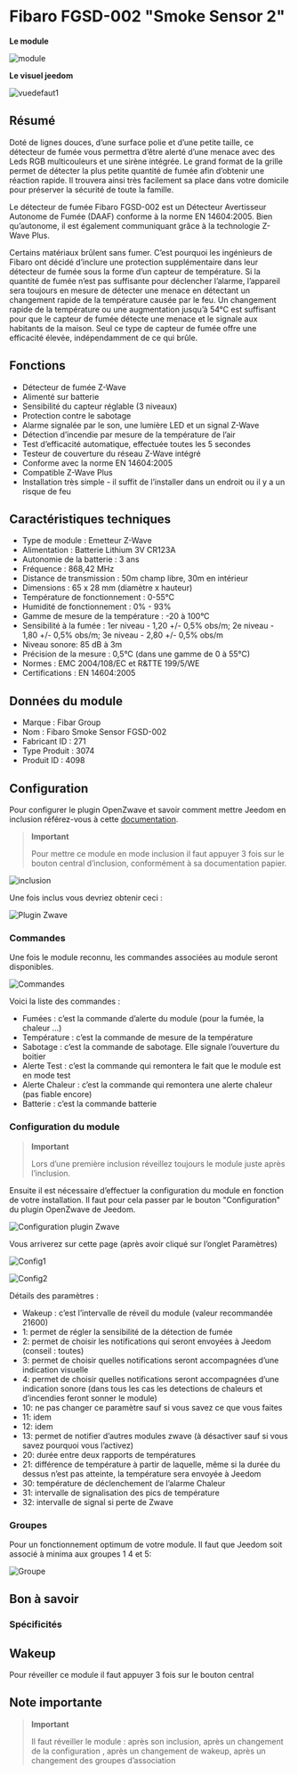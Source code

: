 # Fibaro FGSD-002 "Smoke Sensor 2"

**Le module**

![module](images/fibaro.fgsd102/module.jpg)

**Le visuel jeedom**

![vuedefaut1](images/fibaro.fgsd102/vuedefaut1.jpg)

## Résumé

Doté de lignes douces, d’une surface polie et d’une petite taille, ce détecteur de fumée vous permettra d’être alerté d’une menace avec des Leds RGB multicouleurs et une sirène intégrée. Le grand format de la grille permet de détecter la plus petite quantité de fumée afin d’obtenir une réaction rapide. Il trouvera ainsi très facilement sa place dans votre domicile pour préserver la sécurité de toute la famille.

Le détecteur de fumée Fibaro FGSD-002 est un Détecteur Avertisseur Autonome de Fumée (DAAF) conforme à la norme EN 14604:2005. Bien qu’autonome, il est également communiquant grâce à la technologie Z-Wave Plus.

Certains matériaux brûlent sans fumer. C’est pourquoi les ingénieurs de Fibaro ont décidé d’inclure une protection supplémentaire dans leur détecteur de fumée sous la forme d’un capteur de température. Si la quantité de fumée n’est pas suffisante pour déclencher l’alarme, l’appareil sera toujours en mesure de détecter une menace en détectant un changement rapide de la température causée par le feu. Un changement rapide de la température ou une augmentation jusqu’à 54°C est suffisant pour que le capteur de fumée détecte une menace et le signale aux habitants de la maison. Seul ce type de capteur de fumée offre une efficacité élevée, indépendamment de ce qui brûle.

## Fonctions

-   Détecteur de fumée Z-Wave
-   Alimenté sur batterie
-   Sensibilité du capteur réglable (3 niveaux)
-   Protection contre le sabotage
-   Alarme signalée par le son, une lumière LED et un signal Z-Wave
-   Détection d’incendie par mesure de la température de l’air
-   Test d’efficacité automatique, effectuée toutes les 5 secondes
-   Testeur de couverture du réseau Z-Wave intégré
-   Conforme avec la norme EN 14604:2005
-   Compatible Z-Wave Plus
-   Installation très simple - il suffit de l’installer dans un endroit ou il y a un risque de feu

## Caractéristiques techniques

-   Type de module : Emetteur Z-Wave
-   Alimentation : Batterie Lithium 3V CR123A
-   Autonomie de la batterie : 3 ans
-   Fréquence : 868,42 MHz
-   Distance de transmission : 50m champ libre, 30m en intérieur
-   Dimensions : 65 x 28 mm (diamètre x hauteur)
-   Température de fonctionnement : 0-55°C
-   Humidité de fonctionnement : 0% - 93%
-   Gamme de mesure de la température : -20 à 100°C
-   Sensibilité à la fumée : 1er niveau - 1,20 +/- 0,5% obs/m; 2e niveau - 1,80 +/- 0,5% obs/m; 3e niveau - 2,80 +/- 0,5% obs/m
-   Niveau sonore: 85 dB à 3m
-   Précision de la mesure : 0,5°C (dans une gamme de 0 à 55°C)
-   Normes : EMC 2004/108/EC et R&TTE 199/5/WE
-   Certifications : EN 14604:2005

## Données du module

-   Marque : Fibar Group
-   Nom : Fibaro Smoke Sensor FGSD-002
-   Fabricant ID : 271
-   Type Produit : 3074
-   Produit ID : 4098

## Configuration

Pour configurer le plugin OpenZwave et savoir comment mettre Jeedom en inclusion référez-vous à cette [documentation](https://doc.jeedom.com/fr_FR/plugins/automation%20protocol/openzwave/).

> **Important**
>
> Pour mettre ce module en mode inclusion il faut appuyer 3 fois sur le bouton central d’inclusion, conformément à sa documentation papier.

![inclusion](images/fibaro.fgsd102/inclusion.jpg)

Une fois inclus vous devriez obtenir ceci :

![Plugin Zwave](images/fibaro.fgsd102/information.jpg)

### Commandes

Une fois le module reconnu, les commandes associées au module seront disponibles.

![Commandes](images/fibaro.fgsd102/commandes.jpg)

Voici la liste des commandes :

-   Fumées : c’est la commande d’alerte du module (pour la fumée, la chaleur …​)
-   Température : c’est la commande de mesure de la température
-   Sabotage : c’est la commande de sabotage. Elle signale l’ouverture du boitier
-   Alerte Test : c’est la commande qui remontera le fait que le module est en mode test
-   Alerte Chaleur : c’est la commande qui remontera une alerte chaleur (pas fiable encore)
-   Batterie : c’est la commande batterie

### Configuration du module

> **Important**
>
> Lors d’une première inclusion réveillez toujours le module juste après l’inclusion.

Ensuite il est nécessaire d’effectuer la configuration du module en fonction de votre installation. Il faut pour cela passer par le bouton "Configuration" du plugin OpenZwave de Jeedom.

![Configuration plugin Zwave](images/plugin/bouton_configuration.jpg)

Vous arriverez sur cette page (après avoir cliqué sur l’onglet Paramètres)

![Config1](images/fibaro.fgsd102/config1.jpg)

![Config2](images/fibaro.fgsd102/config2.jpg)

Détails des paramètres :

-   Wakeup : c’est l’intervalle de réveil du module (valeur recommandée 21600)
-   1: permet de régler la sensibilité de la détection de fumée
-   2: permet de choisir les notifications qui seront envoyées à Jeedom (conseil : toutes)
-   3: permet de choisir quelles notifications seront accompagnées d’une indication visuelle
-   4: permet de choisir quelles notifications seront accompagnées d’une indication sonore (dans tous les cas les detections de chaleurs et d’incendies feront sonner le module)
-   10: ne pas changer ce paramètre sauf si vous savez ce que vous faites
-   11: idem
-   12: idem
-   13: permet de notifier d’autres modules zwave (à désactiver sauf si vous savez pourquoi vous l’activez)
-   20: durée entre deux rapports de températures
-   21: différence de température à partir de laquelle, même si la durée du dessus n’est pas atteinte, la température sera envoyée à Jeedom
-   30: température de déclenchement de l’alarme Chaleur
-   31: intervalle de signalisation des pics de température
-   32: intervalle de signal si perte de Zwave

### Groupes

Pour un fonctionnement optimum de votre module. Il faut que Jeedom soit associé à minima aux groupes 1 4 et 5:

![Groupe](images/fibaro.fgsd102/groupe.jpg)

## Bon à savoir

### Spécificités

## Wakeup

Pour réveiller ce module il faut appuyer 3 fois sur le bouton central

## Note importante

> **Important**
>
> Il faut réveiller le module : après son inclusion, après un changement de la configuration , après un changement de wakeup, après un changement des groupes d’association
